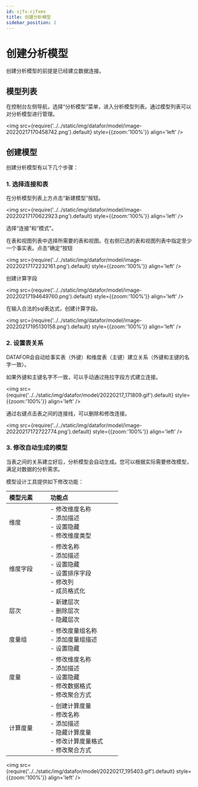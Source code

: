 ```yaml
---
id: sjfx-cjfxmx
title: 创建分析模型
sidebar_position: 2
---
```

# 创建分析模型

创建分析模型的前提是已经建立数据连接。

## 模型列表

在控制台左侧导航，选择“分析模型”菜单，进入分析模型列表。通过模型列表可以对分析模型进行管理。

<img src={require('../../static/img/datafor/model/image-20220217170458742.png').default} 
  style={{zoom:'100%'}}
  align='left'
/> 
<div style={{clear:"both"}}></div>

## 创建模型

创建分析模型有以下几个步骤：

### 1. 选择连接和表

在分析模型列表上方点击“新建模型”按钮。

<img src={require('../../static/img/datafor/model/image-20220217170622923.png').default} 
  style={{zoom:'100%'}}
  align='left'
/> 
<div style={{clear:"both"}}></div>

选择“连接”和“模式”。

在表和视图列表中选择所需要的表和视图。在右侧已选的表和视图列表中指定至少一个事实表。点击“确定”按钮

<img src={require('../../static/img/datafor/model/image-20220217172232161.png').default} 
  style={{zoom:'100%'}}
  align='left'
/> 
<div style={{clear:"both"}}></div>

创建计算字段

<img src={require('../../static/img/datafor/model/image-20220217194649760.png').default} 
  style={{zoom:'100%'}}
  align='left'
/> 
<div style={{clear:"both"}}></div>

在输入合法的sql表达式，创建计算字段。

<img src={require('../../static/img/datafor/model/image-20220217195130158.png').default} 
  style={{zoom:'100%'}}
  align='left'
/> 
<div style={{clear:"both"}}></div>

### 2. 设置表关系

DATAFOR会自动给事实表（外键）和维度表（主键）建立关系（外键和主键的名字一致）。

如果外键和主键名字不一致，可以手动通过拖拉字段方式建立连接。

<img src={require('../../static/img/datafor/model/20220217_171809.gif').default} 
  style={{zoom:'100%'}}
  align='left'
/> 
<div style={{clear:"both"}}></div>

通过右键点击表之间的连接线，可以删除和修改连接。

<img src={require('../../static/img/datafor/model/image-20220217172722774.png').default} 
  style={{zoom:'100%'}}
  align='left'
/> 
<div style={{clear:"both"}}></div>


### 3. 修改自动生成的模型

当表之间的关系建立好后，分析模型会自动生成。您可以根据实际需要修改模型，满足对数据的分析需求。

模型设计工具提供如下修改功能：

| 模型元素&emsp;&emsp; | 功能点&emsp;&emsp;&emsp;&emsp;&emsp;&emsp;&emsp;&emsp;                                                       |
| -------- | ------------------------------------------------------------ |
| 维度     | - 修改维度名称<br />- 添加描述<br />- 设置隐藏<br />- 修改维度类型 |
| 维度字段 | - 修改名称<br />- 添加描述<br />- 设置隐藏<br />- 设置排序字段<br />- 修改列<br />- 成员格式化 |
| 层次     | - 新建层次<br />- 删除层次<br />- 隐藏层次                       |
| 度量组   | - 修改度量组名称<br/>- 添加度量组描述<br/>- 设置隐藏         |
| 度量     | - 修改维度名称<br/>- 添加描述<br/>- 设置隐藏<br/>- 修改数据格式<br/>- 修改聚合方式 |
| 计算度量 | - 创建计算度量<br/>- 修改名称<br/>- 添加描述<br/>- 隐藏计算度量<br/>- 修改计算度量格式<br/>- 修改聚合方式 |

<img src={require('../../static/img/datafor/model/20220217_195403.gif').default} 
  style={{zoom:'100%'}}
  align='left'
/> 
<div style={{clear:"both"}}></div>